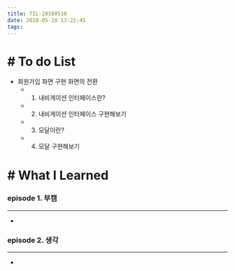 ```yaml
---
title: TIL-20180510
date: 2018-05-10 13:22:45
tags: 
---
```


# # To do List

- 회원가입 화면 구현 화면의 전환
	- 1) 내비게이션 인터페이스란?
	- 2) 내비게이션 인터페이스 구현해보기
	- 3) 모달이란?
	- 4) 모달 구현해보기

# # What I Learned

### episode 1. 부캠

---

- 

### episode 2. 생각

---

- 